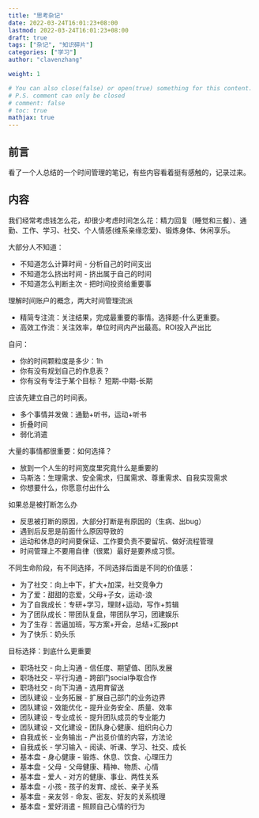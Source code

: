 ```yaml
---
title: "思考杂记"
date: 2022-03-24T16:01:23+08:00
lastmod: 2022-03-24T16:01:23+08:00
draft: true
tags: ["杂记", "知识碎片"]
categories: ["学习"]
author: "clavenzhang"

weight: 1

# You can also close(false) or open(true) something for this content.
# P.S. comment can only be closed
# comment: false
# toc: true
mathjax: true
---
```


## 前言
看了一个人总结的一个时间管理的笔记，有些内容看着挺有感触的，记录过来。

## 内容
我们经常考虑钱怎么花，却很少考虑时间怎么花：精力回复（睡觉和三餐）、通勤、工作、学习、社交、个人情感(维系亲缘恋爱)、锻炼身体、休闲享乐。

大部分人不知道：
- 不知道怎么计算时间 - 分析自己的时间支出
- 不知道怎么挤出时间 - 挤出属于自己的时间
- 不知道怎么判断主次 - 把时间投资给重要事

理解时间账户的概念，两大时间管理流派
- 精简专注流：关注结果，完成最重要的事情。选择题-什么更重要。
- 高效工作流：关注效率，单位时间内产出最高。ROI投入产出比

自问：
- 你的时间颗粒度是多少：1h
- 你有没有规划自己的作息表？
- 你有没有专注于某个目标？ 短期-中期-长期

应该先建立自己的时间表。
- 多个事情并发做：通勤+听书，运动+听书
- 折叠时间
- 弱化消遣

大量的事情都很重要：如何选择？
- 放到一个人生的时间宽度里究竟什么是重要的
- 马斯洛：生理需求、安全需求，归属需求、尊重需求、自我实现需求
- 你想要什么，你愿意付出什么

如果总是被打断怎么办
- 反思被打断的原因，大部分打断是有原因的（生病、出bug）
- 遇到后反思是前面什么原因导致的 
- 运动和休息的时间要保证、工作要负责不要留坑、做好流程管理
- 时间管理上不要用自律（很累）最好是要养成习惯。

不同生命阶段，有不同选择，不同选择后面是不同的价值感：
- 为了社交：向上中下，扩大+加深，社交竞争力
- 为了爱：甜甜的恋爱，父母+子女，运动-浪
- 为了自我成长：专研+学习，理财+运动，写作+剪辑
- 为了团队成长：带团队复盘，带团队学习，团建娱乐
- 为了生存：苦逼加班，写方案+开会，总结+汇报ppt
- 为了快乐：奶头乐

目标选择：到底什么更重要
- 职场社交 - 向上沟通 - 信任度、期望值、团队发展
- 职场社交 - 平行沟通 - 跨部门social争取合作
- 职场社交 - 向下沟通 - 选用育留送
- 团队建设 - 业务拓展 - 扩展自己部门的业务边界
- 团队建设 - 效能优化 - 提升业务安全、质量、效率
- 团队建设 - 专业成长 - 提升团队成员的专业能力
- 团队建设 - 文化建设 - 团队身心健康、组织向心力
- 自我成长 - 业务输出 - 产出㕛价值的内容，方法论
- 自我成长 - 学习输入 - 阅读、听课、学习、社交、成长
- 基本盘 - 身心健康 - 锻炼、休息、饮食、心理压力
- 基本盘 - 父母 - 父母健康、精神、物质、心情
- 基本盘 - 爱人 - 对方的健康、事业、两性关系
- 基本盘 - 小孩 - 孩子的发育、成长、亲子关系
- 基本盘 - 亲友邻 - 命友、密友、好友的关系梳理
- 基本盘 - 爱好消遣 - 照顾自己心情的行为
